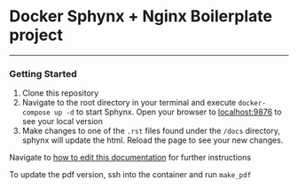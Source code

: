 # Docker Sphynx + Nginx Boilerplate project


------

### Getting Started


1. Clone this repository
2. Navigate to the root directory in your terminal and execute `docker-compose up -d` to start Sphynx.  Open your browser
   to [localhost:9876](http://localhost:9876) to see your local version
3. Make changes to one of the `.rst` files found under the `/docs` directory, sphynx will update the html.  Reload
   the page to see your new changes.
   
Navigate to [how to edit this documentation](http://localhost:9876/howtouse.html) for further instructions

To update the pdf version, ssh into the container and run ``make_pdf``
